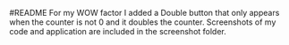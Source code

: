 #README
For my WOW factor I added a Double button that only appears when the counter is not 0 and it doubles the counter. Screenshots of my code and application are included in the screenshot folder.
